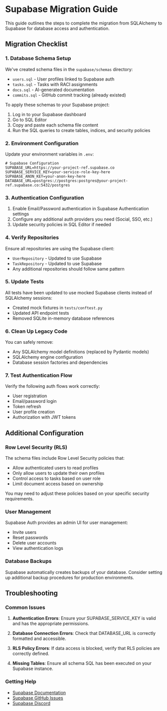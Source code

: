 # Supabase Migration Guide

This guide outlines the steps to complete the migration from SQLAlchemy to Supabase for database access and authentication.

## Migration Checklist

### 1. Database Schema Setup

We've created schema files in the `supabase/schemas` directory:
- `users.sql` - User profiles linked to Supabase auth
- `tasks.sql` - Tasks with RACI assignments
- `docs.sql` - AI-generated documentation 
- `commits.sql` - GitHub commit tracking (already existed)

To apply these schemas to your Supabase project:

1. Log in to your Supabase dashboard
2. Go to SQL Editor
3. Copy and paste each schema file content
4. Run the SQL queries to create tables, indices, and security policies

### 2. Environment Configuration

Update your environment variables in `.env`:

```
# Supabase Configuration
SUPABASE_URL=https://your-project-ref.supabase.co
SUPABASE_SERVICE_KEY=your-service-role-key-here
SUPABASE_ANON_KEY=your-anon-key-here
DATABASE_URL=postgres://postgres:postgres@your-project-ref.supabase.co:5432/postgres
```

### 3. Authentication Configuration

1. Enable Email/Password authentication in Supabase Authentication settings
2. Configure any additional auth providers you need (Social, SSO, etc.)
3. Update security policies in SQL Editor if needed

### 4. Verify Repositories

Ensure all repositories are using the Supabase client:
- `UserRepository` - Updated to use Supabase
- `TaskRepository` - Updated to use Supabase
- Any additional repositories should follow same pattern

### 5. Update Tests

All tests have been updated to use mocked Supabase clients instead of SQLAlchemy sessions:
- Created mock fixtures in `tests/conftest.py`
- Updated API endpoint tests
- Removed SQLite in-memory database references

### 6. Clean Up Legacy Code

You can safely remove:
- Any SQLAlchemy model definitions (replaced by Pydantic models)
- SQLAlchemy engine configuration
- Database session factories and dependencies

### 7. Test Authentication Flow

Verify the following auth flows work correctly:
- User registration
- Email/password login
- Token refresh
- User profile creation
- Authorization with JWT tokens

## Additional Configuration

### Row Level Security (RLS)

The schema files include Row Level Security policies that:
- Allow authenticated users to read profiles
- Only allow users to update their own profiles
- Control access to tasks based on user role
- Limit document access based on ownership

You may need to adjust these policies based on your specific security requirements.

### User Management

Supabase Auth provides an admin UI for user management:
- Invite users
- Reset passwords
- Delete user accounts
- View authentication logs

### Database Backups

Supabase automatically creates backups of your database. Consider setting up additional backup procedures for production environments.

## Troubleshooting

### Common Issues

1. **Authentication Errors**: Ensure your SUPABASE_SERVICE_KEY is valid and has the appropriate permissions.

2. **Database Connection Errors**: Check that DATABASE_URL is correctly formatted and accessible.

3. **RLS Policy Errors**: If data access is blocked, verify that RLS policies are correctly defined.

4. **Missing Tables**: Ensure all schema SQL has been executed on your Supabase instance.

### Getting Help

- [Supabase Documentation](https://supabase.com/docs)
- [Supabase GitHub Issues](https://github.com/supabase/supabase/issues)
- [Supabase Discord](https://discord.supabase.com) 
